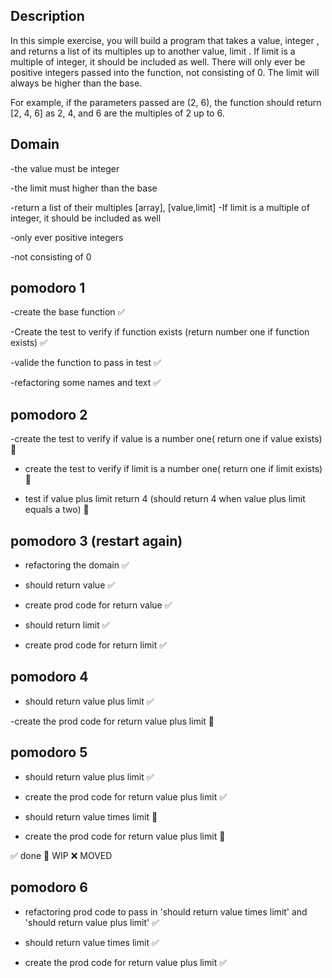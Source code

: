 ## Description
In this simple exercise, you will build a program that takes a value, integer , and returns a list of its multiples up to another value, limit . If limit is a multiple of integer, it should be included as well. There will only ever be positive integers passed into the function, not consisting of 0. The limit will always be higher than the base.

For example, if the parameters passed are (2, 6), the function should return [2, 4, 6] as 2, 4, and 6 are the multiples of 2 up to 6.

## Domain
-the value must be integer

-the limit must higher than the base

-return a list of their multiples [array], [value,limit]
-If limit is a multiple of integer, it 
should be included as well

-only ever positive integers

-not consisting of 0

## pomodoro 1
-create the base function ✅

-Create the test to verify if function exists (return number one if function exists) ✅

-valide the function to pass in test ✅

-refactoring some names and text ✅

## pomodoro 2
-create the  test to verify if value is a number one( return one if value exists) 🚧

- create the test to verify if limit is a number one( return one if limit exists)🚧

- test if value plus limit return 4 (should return 4 when value plus limit equals a two) 🚧

## pomodoro 3 (restart again)
- refactoring the domain ✅

- should return value ✅

- create prod code for return value ✅

- should return limit ✅

- create prod code for return limit ✅

## pomodoro 4

- should return value plus limit ✅

-create the prod code for return value plus limit 🚧

## pomodoro 5 

- should return value plus limit ✅

- create the prod code for return value plus limit ✅

- should return value times limit 🚧
- create the prod code for return value plus limit 🚧

✅ done 🚧 WIP ❌ MOVED

## pomodoro 6 

- refactoring prod code to pass in 'should return value times limit' and 'should return value plus limit' ✅

- should return value times limit ✅
- create the prod code for return value plus limit ✅


